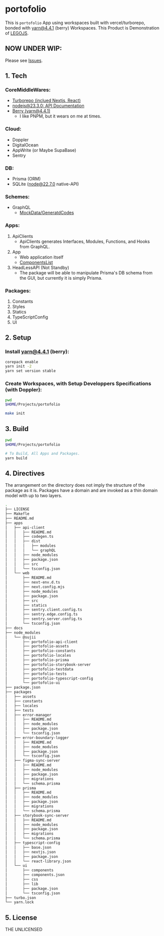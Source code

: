 # portofolio

This is `portofolio` App using workspaces built with vercel/turborepo, bonded with yarn@4.4.1 (berry) Workspaces.
This Product is Demonstration of [LEGOJS](https://github.com/VVVVISE/LEGOJS).

## NOW UNDER WIP:

Please see [Issues](https://github.com/sujii/portofolio/issues).

## 1. Tech

### CoreMiddleWares:

- [Turborepo (inclued Nextjs, React)](https://turbo.build/repo/docs)
- [nodejs@23.3.0: API Documentation](https://nodejs.org/docs/latest/api/)
- [Berry (yarn@4.4.1)](https://github.com/yarnpkg/berry)
  - I like PNPM, but it wears on me at times.

### Cloud:

- Doppler
- DigitalOcean
- AppWrite (or Maybe SupaBase)
- Sentry

### DB:

- Prisma (ORM)
- SQLite (node@22.7.0 native-API)

### Schemes:

- GraphQL
    - [MockData/GeneratdCodes](https://github.com/sujii/portofolio/tree/d59c9a72169d656347b02bec54ffb582cb4a09a7/apps/api-client/dist)

### Apps:

1. ApiClients
    - ApiClients generates Interfaces, Modules, Functions, and Hooks from GraphQL.
2. App
    - Web application itself
    - [ComponentsList](https://github.com/sujii/portofolio/issues/16#issue-2703890030)
3. HeadLessAPI (Not Standby)
    - The package will be able to manipulate Prisma's DB schema from the GUI, but currently it is simply Prisma.

### Packages:

1. Constants
2. Styles
3. Statics
4. TypeScriptConfig
5. UI

## 2. Setup

### Install yarn@4.4.1 (berry):

```sh
corepack enable
yarn init -2
yarn set version stable
```

### Create Workspaces, with Setup Developpers Specifications (with Doppler):

```sh
pwd
$HOME/Projects/portofolio

make init
```

## 3. Build

```sh
pwd
$HOME/Projects/portofolio

# To Build, All Apps and Packages.
yarn build
```

## 4. Directives

The arrangement on the directory does not imply the structure of the package as it is. Packages have a domain and are invoked as a thin domain model with up to two layers.

```sh
.
├── LICENSE
├── Makefle
├── README.md
├── apps
│   ├── api-client
│   │   ├── README.md
│   │   ├── codegen.ts
│   │   ├── dist
│   │   │   ├── modules
│   │   │   └── graphQL
│   │   ├── node_modules
│   │   ├── package.json
│   │   ├── src
│   │   └── tsconfig.json
│   └── web
│       ├── README.md
│       ├── next-env.d.ts
│       ├── next.config.mjs
│       ├── node_modules
│       ├── package.json
│       ├── src
│       ├── statics
│       ├── sentry.client.config.ts
│       ├── sentry.edge.config.ts
│       ├── sentry.server.config.ts
│       └── tsconfig.json
├── docs
├── node_modules
│   └── @sujii
│       ├── portofolio-api-client
│       ├── portofolio-assets
│       ├── portofolio-constants
│       ├── portofolio-locales
│       ├── portofolio-prisma
│       ├── portofolio-storybook-server
│       ├── portofolio-testdata
│       ├── portofolio-tests
│       ├── portofolio-typescript-config
│       └── portofolio-ui
├── package.json
├── packages
│   ├── assets
│   ├── constants
│   ├── locales
│   ├── tests
│   ├── error-manager
│   │   ├── README.md
│   │   ├── node_modules
│   │   ├── package.json
│   │   └── tsconfig.json
│   ├── error-boundary-logger
│   │   ├── README.md
│   │   ├── node_modules
│   │   ├── package.json
│   │   └── tsconfig.json
│   ├── figma-sync-server
│   │   ├── README.md
│   │   ├── node_modules
│   │   ├── package.json
│   │   ├── migrations
│   │   └── schema.prisma
│   ├── prisma
│   │   ├── README.md
│   │   ├── node_modules
│   │   ├── package.json
│   │   ├── migrations
│   │   └── schema.prisma
│   ├── storybook-sync-server
│   │   ├── README.md
│   │   ├── node_modules
│   │   ├── package.json
│   │   ├── migrations
│   │   └── schema.prisma
│   ├── typescript-config
│   │   ├── base.json
│   │   ├── nextjs.json
│   │   ├── package.json
│   │   └── react-library.json
│   └── ui
│       ├── components
│       ├── components.json
│       ├── css
│       ├── lib
│       ├── package.json
│       └── tsconfig.json
├── turbo.json
└── yarn.lock
```

## 5. License

THE UNLICENSED
